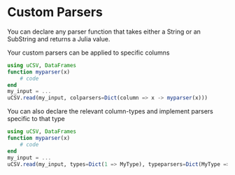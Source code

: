 # Custom Parsers

You can declare any parser function that takes either a String or an SubString and returns a Julia value.

Your custom parsers can be applied to specific columns
```julia
using uCSV, DataFrames
function myparser(x)
    # code
end
my_input = ...
uCSV.read(my_input, colparsers=Dict(column => x -> myparser(x)))
```

You can also declare the relevant column-types and implement parsers specific to that type
```julia
using uCSV, DataFrames
function myparser(x)
    # code
end
my_input = ...
uCSV.read(my_input, types=Dict(1 => MyType), typeparsers=Dict(MyType => x -> myparser(x)))
```
